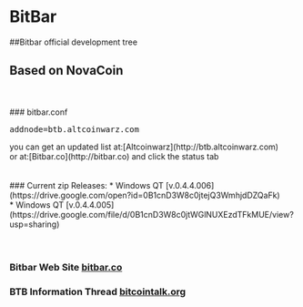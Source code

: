 #  BitBar
##Bitbar official development tree
<br>
##  Based on NovaCoin
<br>
<br>
###  bitbar.conf
<pre>
addnode=btb.altcoinwarz.com
</pre>
you can get an updated list at:[Altcoinwarz](http://btb.altcoinwarz.com)<br>
or at:[Bitbar.co](http://bitbar.co) and click the status tab
<br>
<br>
<br>
### Current zip Releases:
*  Windows  QT [v.0.4.4.006](https://drive.google.com/open?id=0B1cnD3W8c0jtejQ3WmhjdDZQaFk)<br>
*  Windows  QT [v.0.4.4.005](https://drive.google.com/file/d/0B1cnD3W8c0jtWGlNUXEzdTFkMUE/view?usp=sharing) 
<br>
<br>
<br>


###  Bitbar Web Site [bitbar.co](http://bitbar.co/)
###  BTB Information Thread [bitcointalk.org](https://bitcointalk.org/index.php?topic=196125.0)
